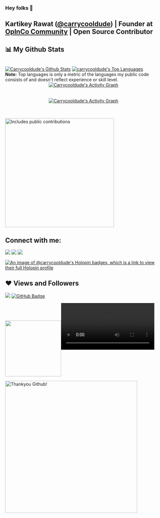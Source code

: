 ### Hey folks 👋
##  Kartikey Rawat ([@carrycooldude](https://twitter.com/carrycooldude)) | Founder at [OpInCo Community](https://github.com/OpInCo-Community) | Open Source Contributor


## 📊 My Github Stats

  <br/>
    <a href="https://github.com/carrycooldude/github-readme-stats"><img alt="Carrycooldude's Github Stats" src="https://github-readme-stats.vercel.app/api?username=carrycooldude&show_icons=true&count_private=true&theme=react&hide_border=true&bg_color=0D1117" /></a>
  <a href="https://github.com/carrycooldude/github-readme-stats"><img alt="carrycooldude's Top Languages" src="https://github-readme-stats.vercel.app/api/top-langs/?username=carrycooldude&langs_count=8&count_private=true&layout=compact&theme=react&hide_border=true&bg_color=0D1117" /></a>
  <br/>
  <b>Note:</b> Top languages is only a metric of the languages my public code consists of and doesn't reflect experience or skill level.

<div align="center"><a href="https://git.io/streak-stats"><img alt="Carrycooldude's Activity Graph" src="https://github-readme-streak-stats.herokuapp.com/?user=carrycooldude&theme=radical&bg_color=0D1117&color=5BCDEC&line=5BCDEC&point=FFFFFF&hide_border=true" /></a>
</div>
<br/>
<br/>
<div align="center">
<a href="https://github.com/carrycooldude/github-readme-activity-graph"><img alt="Carrycooldude's Activity Graph" src="https://github-readme-activity-graph.vercel.app/graph?username=carrycooldude&theme=github-compact" /></a>
</div>
<br/>
<br/>
<p>
    <a href="https://vaunt.dev">
        <img src="https://api.vaunt.dev/v1/github/entities/carrycooldude/contributions?format=svg" width="350" title="Includes public contributions"/>
    </a>
</p>

## Connect with me:
<p align="center">

<a href = "https://www.linkedin.com/in/carrycooldude/"><img src="https://img.icons8.com/fluent/48/000000/linkedin.png"/></a>
<a href = "https://twitter.com/carrycooldude"><img src="https://img.icons8.com/fluent/48/000000/twitter.png"/></a>
<a href = "https://www.instagram.com/carrycooldude/"><img src="https://img.icons8.com/fluent/48/000000/instagram-new.png"/></a>


</p>

[![An image of @carrycooldude's Holopin badges, which is a link to view their full Holopin profile](https://holopin.me/carrycooldude)](https://holopin.io/@carrycooldude)

## ❤ Views and Followers

![](https://komarev.com/ghpvc/?username=carrycooldude&color=blueviolet&bg_color=0D1117&color=5BCDEC&line=5BCDEC&point=FFFFFF&hide_border=true)
<a href="https://github.com/carrycooldude?tab=followers"><img src="https://img.shields.io/github/followers/carrycooldude?label=Followers&style=social" alt="GitHub Badge"></a>


<!-- [![GitHub Streak](https://github-readme-streak-stats.herokuapp.com/?user=carrycooldude&theme=dark)](https://git.io/streak-stats) -->
<img height="180em"   align="center" src="https://github-readme-stats.vercel.app/api?username=carrycooldude&show_icons=true&theme=jolly&include_all_commits=true&count_private=true"/>![](https://user-images.githubusercontent.com/41143496/111524041-fc65e800-8781-11eb-8a84-ae5e8517b1f7.mp4) 

<img src="https://user-images.githubusercontent.com/41143496/111601768-b13aec00-87f8-11eb-8d8c-51db093db5da.gif" alt="Thankyou Github!" width="425">


<!--  <img height="180em" align="center" src="https://github-readme-stats.vercel.app/api/top-langs/?username=carrycooldude&&layout=compact&hide=shell&theme=jolly"/> -->
